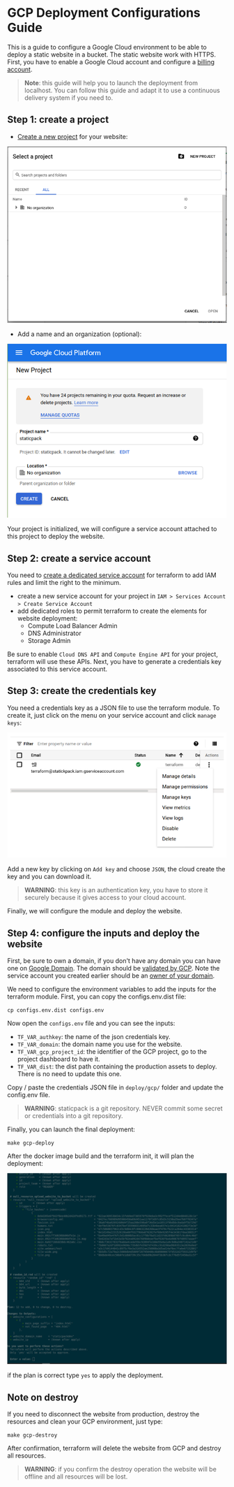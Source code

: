 # GCP Deployment Configurations Guide

This is a guide to configure a Google Cloud environment to be able to deploy a static website in a bucket. The static website work with HTTPS.
First, you have to enable a Google Cloud account and configure a [billing account](https://cloud.google.com/billing/docs/how-to/modify-project).

> **Note**: this guide will help you to launch the deployment from localhost. You can follow this guide and adapt it to use a continuous delivery system if you need to.

## Step 1: create a project

* [Create a new project]("https://cloud.google.com/resource-manager/docs/creating-managing-projects") for your website:

![project list](./img/gcp-project-list.png)

* Add a name and an organization (optional):

![project creation](./img/gcp-create-project.png)

Your project is initialized, we will configure a service account attached to this project to deploy the website.

## Step 2: create a service account

You need to [create a dedicated service account](https://cloud.google.com/iam/docs/creating-managing-service-accounts) for terraform to add IAM rules and limit the right to the minimum.

* create a new service account for your project in `IAM > Services Account > Create Service Account`
* add dedicated roles to permit terraform to create the elements for website deployment:
  * Compute Load Balancer Admin
  * DNS Administrator
  * Storage Admin
  
Be sure to enable `Cloud DNS API` and `Compute Engine API` for your project, terraform will use these APIs.
Next, you have to generate a credentials key associated to this service account.

## Step 3: create the credentials key

You need a credentials key as a JSON file to use the terraform module.
To create it, just click on the menu on your service account and click `manage keys`:

![manage keys menu](./img/gcp-service-account-menu.png)

Add a new key by clicking on `Add key` and choose `JSON`, the cloud create the key and you can download it.

> **WARNING**: this key is an authentication key, you have to store it securely because it gives access to your cloud account.

Finally, we will configure the module and deploy the website.

## Step 4: configure the inputs and deploy the website

First, be sure to own a domain, if you don't have any domain you can have one on [Google Domain](https://domains.google/).
The domain should be [validated by GCP](https://cloud.google.com/storage/docs/domain-name-verification#verification). Note the service account you created earlier should be an [owner of your domain](https://cloud.google.com/storage/docs/domain-name-verification#additional_verified_owners).

We need to configure the environment variables to add the inputs for the terraform module.
First, you can copy the configs.env.dist file:

```shell
cp configs.env.dist configs.env
```

Now open the `configs.env` file and you can see the inputs:

* `TF_VAR_authkey`: the name of the json credentials key.
* `TF_VAR_domain`: the domain name you use for the website.
* `TF_VAR_gcp_project_id`: the identifier of the GCP project, go to the project dashboard to have it.
* `TF_VAR_dist`: the dist path containing the production assets to deploy. There is no need to update this one.

Copy / paste the credentials JSON file in `deploy/gcp/` folder and update the config.env file.

> **WARNING**: staticpack is a git repository. NEVER commit some secret or credentials into a git repository.

Finally, you can launch the final deployment:
```shell
make gcp-deploy
```

After the docker image build and the terraform init, it will plan the deployment:

![terraform plan](./img/gcp-terraform.png)

if the plan is correct type `yes` to apply the deployment.

## Note on destroy

If you need to disconnect the website from production, destroy the resources and clean your GCP environment, just type:

```shell
make gcp-destroy
```

After confirmation, terraform will delete the website from GCP and destroy all resources.

> **WARNING**: if you confirm the destroy operation the website will be offline and all resources will be lost.
